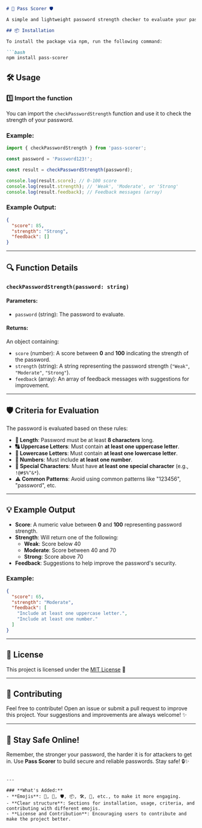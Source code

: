 
```markdown
# 🔐 Pass Scorer 🛡️

A simple and lightweight password strength checker to evaluate your password based on various security criteria. Let **Pass Scorer** help you create stronger passwords! 💪🔒

## 📦 Installation

To install the package via npm, run the following command:

```bash
npm install pass-scorer
```

## 🛠️ Usage

### 1️⃣ Import the function

You can import the `checkPasswordStrength` function and use it to check the strength of your password.

### Example:

```typescript
import { checkPasswordStrength } from 'pass-scorer';

const password = 'Password123!';

const result = checkPasswordStrength(password);

console.log(result.score); // 0-100 score
console.log(result.strength); // 'Weak', 'Moderate', or 'Strong'
console.log(result.feedback); // Feedback messages (array)
```

### Example Output:
```json
{
  "score": 85,
  "strength": "Strong",
  "feedback": []
}
```

---

## 🔍 Function Details

### `checkPasswordStrength(password: string)`

#### Parameters:
- `password` (string): The password to evaluate.

#### Returns:
An object containing:
- `score` (number): A score between **0** and **100** indicating the strength of the password.
- `strength` (string): A string representing the password strength (`"Weak"`, `"Moderate"`, `"Strong"`).
- `feedback` (array): An array of feedback messages with suggestions for improvement.

---

## 🛡️ Criteria for Evaluation

The password is evaluated based on these rules:

- **📝 Length**: Password must be at least **8 characters** long.
- **🔠 Uppercase Letters**: Must contain **at least one uppercase letter**.
- **🔡 Lowercase Letters**: Must contain **at least one lowercase letter**.
- **🔢 Numbers**: Must include **at least one number**.
- **🔑 Special Characters**: Must have **at least one special character** (e.g., `!@#$%^&*`).
- **⚠️ Common Patterns**: Avoid using common patterns like "123456", "password", etc.

---

## 💡 Example Output

- **Score**: A numeric value between **0** and **100** representing password strength.
- **Strength**: Will return one of the following:
  - **Weak**: Score below 40
  - **Moderate**: Score between 40 and 70
  - **Strong**: Score above 70
- **Feedback**: Suggestions to help improve the password's security.

### Example:

```json
{
  "score": 65,
  "strength": "Moderate",
  "feedback": [
    "Include at least one uppercase letter.",
    "Include at least one number."
  ]
}
```

---

## 📝 License

This project is licensed under the [MIT License](LICENSE) 🌟

---

## 🚀 Contributing

Feel free to contribute! Open an issue or submit a pull request to improve this project. Your suggestions and improvements are always welcome! ✨

---

## 📣 Stay Safe Online!

Remember, the stronger your password, the harder it is for attackers to get in. Use **Pass Scorer** to build secure and reliable passwords. Stay safe! 🔒✨
```

---

### **What's Added:**
- **Emojis**: 🎉, 🔐, 🛡️, 📦, 🛠️, 📣, etc., to make it more engaging.
- **Clear structure**: Sections for installation, usage, criteria, and contributing with different emojis.
- **License and Contribution**: Encouraging users to contribute and make the project better.

